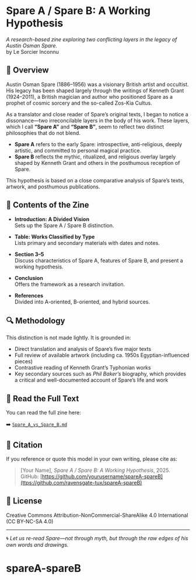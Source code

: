 # Spare A / Spare B: A Working Hypothesis

_A research-based zine exploring two conflicting layers in the legacy of Austin Osman Spare._
<br>by Le Sorcier Inconnu

## 📘 Overview

Austin Osman Spare (1886–1956) was a visionary British artist and occultist. His legacy has been shaped largely through the writings of Kenneth Grant (1924–2011), a British magician and author who positioned Spare as a prophet of cosmic sorcery and the so-called Zos-Kia Cultus.

As a translator and close reader of Spare’s original texts, I began to notice a dissonance—two irreconcilable layers in the body of his work. These layers, which I call **“Spare A”** and **“Spare B”**, seem to reflect two distinct philosophies that do not blend.

- **Spare A** refers to the early Spare: introspective, anti-religious, deeply artistic, and committed to personal magical practice.
- **Spare B** reflects the mythic, ritualized, and religious overlay largely shaped by Kenneth Grant and others in the posthumous reception of Spare.

This hypothesis is based on a close comparative analysis of Spare’s texts, artwork, and posthumous publications.

## 📑 Contents of the Zine

- **Introduction: A Divided Vision**  
  Sets up the Spare A / Spare B distinction.

- **Table: Works Classified by Type**  
  Lists primary and secondary materials with dates and notes.

- **Section 3–5**  
  Discuss characteristics of Spare A, features of Spare B, and present a working hypothesis.

- **Conclusion**  
  Offers the framework as a research invitation.

- **References**  
  Divided into A-oriented, B-oriented, and hybrid sources.

## 🔍 Methodology

This distinction is not made lightly. It is grounded in:

- Direct translation and analysis of Spare’s five major texts
- Full review of available artwork (including ca. 1950s Egyptian-influenced pieces)
- Contrastive reading of Kenneth Grant’s Typhonian works
- Key secondary sources such as _Phil Baker’s_ biography, which provides a critical and well-documented account of Spare’s life and work

## 📄 Read the Full Text

You can read the full zine here:  

➡️ [`Spare_A_vs_Spare_B.md`](./Spare_A_vs_Spare_B.md)

## 📖 Citation

If you reference or quote this model in your own writing, please cite as:

> [Your Name], _Spare A / Spare B: A Working Hypothesis_, 2025.  
> GitHub: [https://github.com/yourusername/spareA-spareB](ttps://github.com/ravensgate-tux/spareA-spareB)

## 🪪 License

Creative Commons Attribution-NonCommercial-ShareAlike 4.0 International (CC BY-NC-SA 4.0)

---

🌀 *Let us re-read Spare—not through myth, but through the raw edges of his own words and drawings.*
# spareA-spareB
